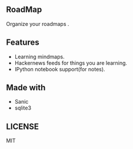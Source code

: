 ## RoadMap

Organize your roadmaps .

## Features
* Learning mindmaps.
* Hackernews feeds for things you are learning.
* IPython notebook support(for notes).

## Made with

* Sanic
* sqlite3

## LICENSE
MIT
